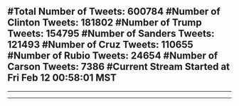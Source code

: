 #Total Number of Tweets: 600784 
#Number of Clinton Tweets: 181802
#Number of Trump Tweets: 154795
#Number of Sanders Tweets: 121493
#Number of Cruz Tweets: 110655
#Number of Rubio Tweets: 24654
#Number of Carson Tweets: 7386
#Current Stream Started at Fri Feb 12 00:58:01 MST
---
---
---
